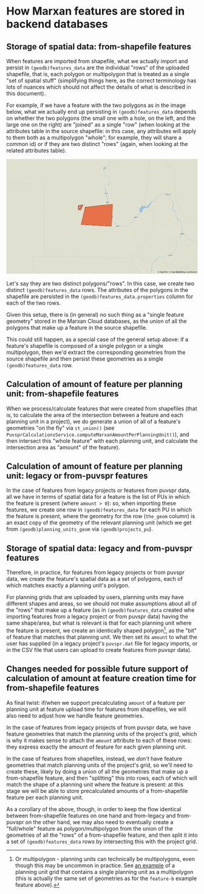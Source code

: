 # How Marxan features are stored in backend databases

## Storage of spatial data: from-shapefile features

When features are imported from shapefile, what we actually import and persist
in `(geodb)features_data` are the individual "rows" of the uploaded shapefile,
that is, each polygon or multipolygon that is treated as a single "set of
spatial stuff" (simplifying things here, as the correct terminology has lots of
nuances which should not affect the details of what is described in this
document).

For example, if we have a feature with the two polygons as in the image below,
what we actually end up persisting in `(geodb)features_data` depends on whether
the two polygons (the small one with a hole, on the left, and the large one on
the right) are "joined" as a single "row" (when looking at the attributes table
in the source shapefile: in this case, any attributes will apply to them both as
a multipolygon "whole"; for example, they will share a common id) or if they are
two distinct "rows" (again, when looking at the related attributes table).

![an example feature](./examples/feature-b/feature-b.png)

Let's say they are two distinct polygons/"rows". In this case, we create two
distinct `(geodb)features_data` rows. The attributes of the polygons in the
shapefile are persisted in the `(geodb)features_data.properties` column for each
of the two rows.

Given this setup, there is (in general) no such thing as a "single feature
geometry" stored in the Marxan Cloud databases, as the union of all the polygons
that make up a feature in the source shapefile.

This could still happen, as a special case of the general setup above: if a
feature's shapefile is composed of a single polygon or a single multipolygon,
then we'd extract the corresponding geometries from the source shapefile and
then persist these geometries as a single `(geodb)features_data` row.

## Calculation of amount of feature per planning unit: from-shapefile features

When we process/calculate features that were created from shapefiles (that is,
to calculate the area of the intersection between a feature and each planning
unit in a project), we do generate a union of all of a feature's geometries "on
the fly" via `st_union()` (see
`PuvsprCalculationsService.computeMarxanAmountPerPlanningUnit()`), and then
intersect this "whole feature" with each planning unit, and calculate the
intersection area as "amount" of the feature).

## Calculation of amount of feature per planning unit: legacy or from-puvspr features

In the case of features from legacy projects or features from puvspr data, all
we have in terms of spatial data for a feature is the list of PUs in which the
feature is present (where `amount > 0`): so, when importing these features, we
create one row in `(geodb)features_data` for each PU in which the feature is
present, where the geometry for the row (`the_geom` column) is an exact copy of
the geometry of the relevant planning unit (which we get from
`(geodb)planning_units_geom` via `(geodb)projects_pu`).

## Storage of spatial data: legacy and from-puvspr features

Therefore, in practice, for features from legacy projects or from puvspr data,
we create the feature's spatial data as a set of polygons, each of which matches
exactly a planning unit's polygon.

For planning grids that are uploaded by users, planning units may have different
shapes and areas, so we should not make assumptions about all of the "rows" that
make up a feature (as in `(geodb)features_data` created whe importing features
from a legacy project or from puvspr data) having the same shape/area, but what
is relevant is that for each planning unit where the feature is present, we
create an identically shaped polygon[^grid], as the "bit" of feature that
matches that planning unit. We then set its `amount` to what the user has
supplied (in a legacy project's `puvspr.dat` file for legacy imports, or in the
CSV file that users can upload to create features from puvspr data).

[^grid]: Or multipolygon - planning units can technically be multipolygons, even
though this may be uncommon in practice. See [an
example](./examples/planning-grid/planning-grid.zip) of a planning unit grid
that contains a single planning unit as a multipolygon (this is actually the
same set of geometries as for the `feature-b` example feature above).

## Changes needed for possible future support of calculation of amount at feature creation time for from-shapefile features

As final twist: if/when we support precalculating `amount` of a feature per
planning unit at feature upload time for features from shapefiles, we will also
need to adjust how we handle feature geometries.

In the case of features from legacy projects of from puvspr data, we have
feature geometries that match the planning units of the project's grid, which is
why it makes sense to attach the `amount` attribute to each of these rows:
they express exactly the amount of feature for each given planning unit.

In the case of features from shapefiles, instead, we _don't_ have feature
geometries that match planning units of the project's grid, so we'll need to
create these, likely by doing a union of all the geometries that make up a
from-shapefile feature, and then "splitting" this into rows, each of which will
match the shape of a planning unit where the feature is present: at this stage
we will be able to store precalculated amounts of a from-shapefile feature per
each planning unit.

As a corollary of the above, though, in order to keep the flow identical between
from-shapefile features on one hand and from-legacy and from-puvspr on the other
hand, we may also need to eventually create a "full/whole" feature as
polygon/multipolygon from the union of the geometries of all the "rows" of a
from-shapefile feature, and then split it into a set of `(geodb)features_data`
rows by intersecting this with the project grid.
